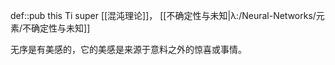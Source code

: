 def::pub this Ti super [[混沌理论]]， [[不确定性与未知|λ:/Neural-Networks/元素/不确定性与未知]]

无序是有美感的，它的美感是来源于意料之外的惊喜或事情。